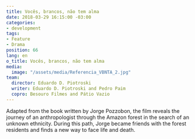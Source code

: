 ```yaml
---
title: Vocês, brancos, não tem alma
date: 2018-03-29 16:15:00 -03:00
categories:
- development
tags:
- Feature
- Drama
position: 66
lang: en
o_title: Vocês, brancos, não tem alma
media:
  image: "/assets/media/Referencia_VBNTA_2.jpg"
team:
  director: Eduardo D. Piotroski
  writer: Eduardo D. Piotroski and Pedro Paim
  copro: Besouro Filmes and Pátio Vazio
---
```


Adapted from the book written by Jorge Pozzobon, the film reveals the journey of an anthropologist through the Amazon forest in the search of an unknown ethnicity. During this path, Jorge became friends with the forest residents and finds a new way to face life and death.
